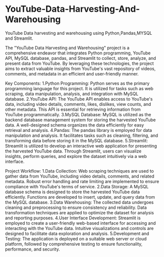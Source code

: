 # YouTube-Data-Harvesting-And-Warehousing
YouTube Data harvesting and warehousing using Python,Pandas,MYSQL and Streamlit.

The "YouTube Data Harvesting and Warehousing" project is a comprehensive endeavor that integrates Python programming, YouTube API, MySQL database, pandas, and Streamlit to collect, store, analyze, and present data from YouTube. By leveraging these technologies, the project aims to extract valuable insights from YouTube's vast repository of videos, comments, and metadata in an efficient and user-friendly manner.

Key Components:
1.Python Programming: Python serves as the primary programming language for this project. It is utilized for tasks such as web scraping, data manipulation, analysis, and integration with MySQL database.
2.YouTube API: The YouTube API enables access to YouTube's data, including video details, comments, likes, dislikes, view counts, and other metadata. This API is essential for retrieving information from YouTube programmatically.
3.MySQL Database: MySQL is utilized as the backend database management system for storing the harvested YouTube data. A well-designed schema organizes the data efficiently for easy retrieval and analysis.
4.Pandas: The pandas library is employed for data manipulation and analysis. It facilitates tasks such as cleaning, filtering, and transforming data before storing it in the MySQL database.
5.Streamlit: Streamlit is utilized to develop an interactive web application for presenting the harvested YouTube data. Through Streamlit, users can visualize insights, perform queries, and explore the dataset intuitively via a web interface.

Project Workflow:
1.Data Collection: Web scraping techniques are used to gather data from YouTube, including video details, comments, and related metadata. Robust error handling and rate limiting are implemented to ensure compliance with YouTube's terms of service.
2.Data Storage: A MySQL database schema is designed to store the harvested YouTube data efficiently. Functions are developed to insert, update, and query data from the MySQL database.
3.Data Warehousing: The collected data undergoes cleaning and preprocessing to ensure consistency and reliability. Data transformation techniques are applied to optimize the dataset for analysis and reporting purposes.
4.User Interface Development: Streamlit is employed to create a user-friendly web-based interface for accessing and interacting with the YouTube data. Intuitive visualizations and controls are designed to facilitate data exploration and analysis.
5.Development and Testing: The application is deployed on a suitable web server or cloud platform, followed by comprehensive testing to ensure functionality, performance, and security.
